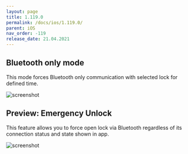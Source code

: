 ```yaml
---
layout: page
title: 1.119.0
permalink: /docs/ios/1.119.0/
parent: iOS
nav_order: -119
release_date: 21.04.2021
---
```


## Bluetooth only mode
This mode forces Bluetooth only communication with selected lock for defined time.

![screenshot](/tedee-release-notes/docs/ios/assets/1.119.0_emergency_mode.png)


## Preview: Emergency Unlock
This feature allows you to force open lock via Bluetooth regardless of its connection status and state shown in app.

![screenshot](/tedee-release-notes/docs/ios/assets/1.119.0_emergency_unlock.png)
